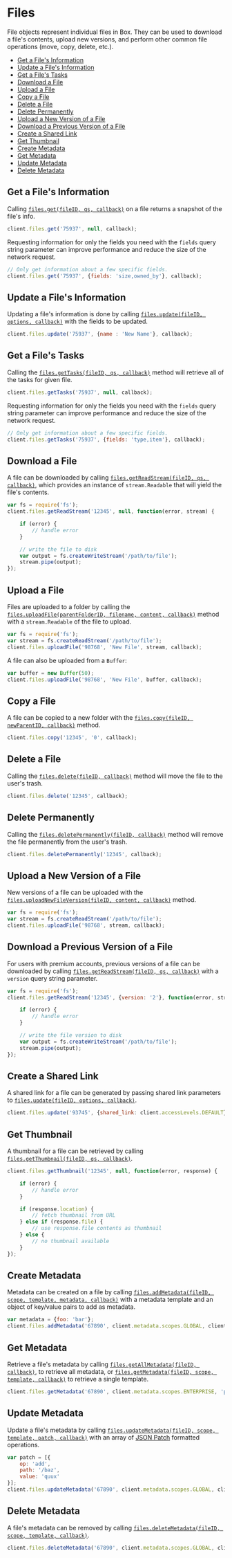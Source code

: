 Files
=====

File objects represent individual files in Box. They can be used to download a
file's contents, upload new versions, and perform other common file operations
(move, copy, delete, etc.).

* [Get a File's Information](#get-a-files-information)
* [Update a File's Information](#update-a-files-information)
* [Get a File's Tasks](#get-a-files-tasks)
* [Download a File](#download-a-file)
* [Upload a File](#upload-a-file)
* [Copy a File](#copy-a-file)
* [Delete a File](#delete-a-file)
* [Delete Permanently](#delete-permanently)
* [Upload a New Version of a File](#upload-a-new-version-of-a-file)
* [Download a Previous Version of a File](#download-a-previous-version-of-a-file)
* [Create a Shared Link](#create-a-shared-link)
* [Get Thumbnail](#get-thumbnail)
* [Create Metadata](#create-metadata)
* [Get Metadata](#get-metadata)
* [Update Metadata](#update-metadata)
* [Delete Metadata](#delete-metadata)

Get a File's Information
------------------------

Calling
[`files.get(fileID, qs, callback)`](http://opensource.box.com/box-node-sdk/Files.html#get)
on a file returns a snapshot of the file's info.

```js
client.files.get('75937', null, callback);
```

Requesting information for only the fields you need with the `fields` query
string parameter can improve performance and reduce the size of the network
request.

```js
// Only get information about a few specific fields.
client.files.get('75937', {fields: 'size,owned_by'}, callback);
```

Update a File's Information
---------------------------

Updating a file's information is done by calling
[`files.update(fileID, options, callback)`](http://opensource.box.com/box-node-sdk/Files.html#update)
with the fields to be updated.

```js
client.files.update('75937', {name : 'New Name'}, callback);
```

Get a File's Tasks
------------------
Calling the
[`files.getTasks(fileID, qs, callback)`](http://opensource.box.com/box-node-sdk/Files.html#getTasks)
method will retrieve all of the tasks for given file.

```js
client.files.getTasks('75937', null, callback);
```
Requesting information for only the fields you need with the `fields` query
string parameter can improve performance and reduce the size of the network
request.

```js
// Only get information about a few specific fields.
client.files.getTasks('75937', {fields: 'type,item'}, callback);
```

Download a File
---------------

A file can be downloaded by calling
[`files.getReadStream(fileID, qs, callback)`](http://opensource.box.com/box-node-sdk/Files.html#getReadStream),
which provides an instance of `stream.Readable` that will yield the file's contents.

```js
var fs = require('fs');
client.files.getReadStream('12345', null, function(error, stream) {

	if (error) {
		// handle error
	}

	// write the file to disk
	var output = fs.createWriteStream('/path/to/file');
	stream.pipe(output);
});
```

Upload a File
-------------

Files are uploaded to a folder by calling the
[`files.uploadFile(parentFolderID, filename, content, callback)`](http://opensource.box.com/box-node-sdk/Files.html#uploadFile)
method with a `stream.Readable` of the file to upload.

```js
var fs = require('fs');
var stream = fs.createReadStream('/path/to/file');
client.files.uploadFile('98768', 'New File', stream, callback);
```

A file can also be uploaded from a `Buffer`:

```js
var buffer = new Buffer(50);
client.files.uploadFile('98768', 'New File', buffer, callback);
```

Copy a File
-----------

A file can be copied to a new folder with the
[`files.copy(fileID, newParentID, callback)`](http://opensource.box.com/box-node-sdk/Files.html#copy)
method.

```js
client.files.copy('12345', '0', callback);
```

Delete a File
-------------

Calling the
[`files.delete(fileID, callback)`](http://opensource.box.com/box-node-sdk/Files.html#delete)
method will move the file to the user's trash.

```js
client.files.delete('12345', callback);
```
Delete Permanently
-------------

Calling the
[`files.deletePermanently(fileID, callback)`](http://opensource.box.com/box-node-sdk/Files.html#deletePermanently)
method will remove the file permanently from the user's trash.

```js
client.files.deletePermanently('12345', callback);
```

Upload a New Version of a File
------------------------------

New versions of a file can be uploaded with the
[`files.uploadNewFileVersion(fileID, content, callback)`](http://opensource.box.com/box-node-sdk/Files.html#uploadNewFileVersion) method.

```js
var fs = require('fs');
var stream = fs.createReadStream('/path/to/file');
client.files.uploadFile('98768', stream, callback);
```

Download a Previous Version of a File
-------------------------------------

For users with premium accounts, previous versions of a file can be downloaded
by calling
[`files.getReadStream(fileID, qs, callback)`](http://opensource.box.com/box-node-sdk/Files.html#getReadStream)
with a `version` query string parameter.

```js
var fs = require('fs');
client.files.getReadStream('12345', {version: '2'}, function(error, stream) {

	if (error) {
		// handle error
	}

	// write the file version to disk
	var output = fs.createWriteStream('/path/to/file');
	stream.pipe(output);
});
```

Create a Shared Link
--------------------

A shared link for a file can be generated by passing shared link parameters to
[`files.update(fileID, options, callback)`](http://opensource.box.com/box-node-sdk/Files.html#update).

```js
client.files.update('93745', {shared_link: client.accessLevels.DEFAULT}, callback)
```

Get Thumbnail
-------------

A thumbnail for a file can be retrieved by calling
[`files.getThumbnail(fileID, qs, callback)`](http://opensource.box.com/box-node-sdk/Files.html#getThumbnail).

```js
client.files.getThumbnail('12345', null, function(error, response) {

	if (error) {
		// handle error
	}

	if (response.location) {
		// fetch thumbnail from URL
	} else if (response.file) {
		// use response.file contents as thumbnail
	} else {
		// no thumbnail available
	}
});
```

Create Metadata
---------------

Metadata can be created on a file by calling
[`files.addMetadata(fileID, scope, template, metadata, callback)`](http://opensource.box.com/box-node-sdk/Files.html#addMetadata)
with a metadata template and an object of key/value pairs to add as metadata.

```js
var metadata = {foo: 'bar'};
client.files.addMetadata('67890', client.metadata.scopes.GLOBAL, client.metadata.templates.PROPERTIES, metadata, callback);
```

Get Metadata
------------

Retrieve a file's metadata by calling
[`files.getAllMetadata(fileID, callback)`](http://opensource.box.com/box-node-sdk/Files.html#getAllMetadata),
to retrieve all metadata, or
[`files.getMetadata(fileID, scope, template, callback)`](http://opensource.box.com/box-node-sdk/Files.html#getMetadata)
to retrieve a single template.

```js
client.files.getMetadata('67890', client.metadata.scopes.ENTERPRISE, 'productSpec', callback);
```

Update Metadata
---------------

Update a file's metadata by calling
[`files.updateMetadata(fileID, scope, template, patch, callback)`](http://opensource.box.com/box-node-sdk/Files.html#updateMetadata)
with an array of [JSON Patch](http://jsonpatch.com/) formatted operations.

```js
var patch = [{
	op: 'add',
	path: '/baz',
	value: 'quux'
}];
client.files.updateMetadata('67890', client.metadata.scopes.GLOBAL, client.metadata.templates.PROPERTIES, patch, callback);
```

Delete Metadata
---------------

A file's metadata can be removed by calling
[`files.deleteMetadata(fileID, scope, template, callback)`](http://opensource.box.com/box-node-sdk/Files.html#deleteMetadata).

```js
client.files.deleteMetadata('67890', client.metadata.scopes.GLOBAL, client.metadata.templates.PROPERTIES, callback);
```
